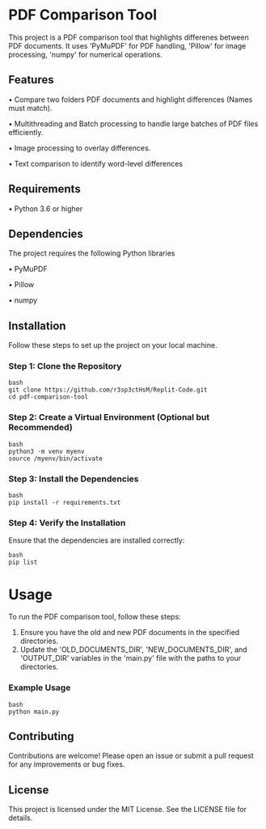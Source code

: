 # PDF Comparison Tool

This project is a PDF comparison tool that highlights differenes between PDF documents. It uses 'PyMuPDF' for PDF handling, 'Pillow' for image processing, 'numpy' for numerical operations.

## Features
• Compare two folders PDF documents and highlight differences (Names must match).

• Multithreading and Batch processing to handle large batches of PDF files efficiently.

• Image processing to overlay differences.

• Text comparison to identify word-level differences

## Requirements
• Python 3.6 or higher

## Dependencies

The project requires the following Python libraries

• PyMuPDF

• Pillow

• numpy

## Installation

Follow these steps to set up the project on your local machine.

### Step 1: Clone the Repository
```
bash
git clone https://github.com/r3sp3ctHsM/Replit-Code.git
cd pdf-comparison-tool
```

### Step 2: Create a Virtual Environment (Optional but Recommended)
```
bash
python3 -m venv myenv
source /myenv/bin/activate
```

### Step 3: Install the Dependencies
```
bash
pip install -r requirements.txt
```

### Step 4: Verify the Installation

Ensure that the dependencies are installed correctly:
```
bash
pip list
```

# Usage

To run the PDF comparison tool, follow these steps:

1. Ensure you have the old and new PDF documents in the specified directories.
2. Update the 'OLD_DOCUMENTS_DIR', 'NEW_DOCUMENTS_DIR', and 'OUTPUT_DIR' variables in the 'main.py' file with the paths to your directories.

### Example Usage
```
bash
python main.py
```

## Contributing

Contributions are welcome! Please open an issue or submit a pull request for any improvements or bug fixes.

## License

This project is licensed under the MIT License. See the LICENSE file for details.
